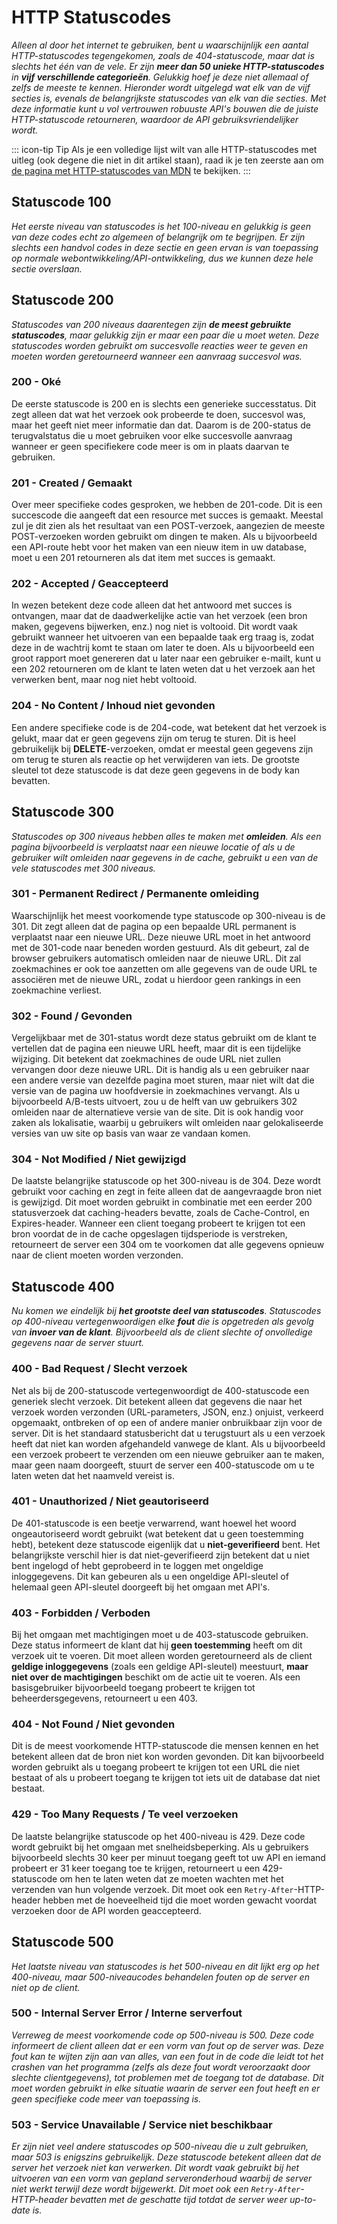 # HTTP Statuscodes

*Alleen al door het internet te gebruiken, bent u waarschijnlijk een aantal HTTP-statuscodes tegengekomen, zoals de 404-statuscode, maar dat is slechts het één van de vele. Er zijn **meer dan 50 unieke HTTP-statuscodes** in **vijf verschillende categorieën**. Gelukkig hoef je deze niet allemaal of zelfs de meeste te kennen. Hieronder wordt uitgelegd wat elk van de vijf secties is, evenals de belangrijkste statuscodes van elk van die secties. Met deze informatie kunt u vol vertrouwen robuuste API's bouwen die de juiste HTTP-statuscode retourneren, waardoor de API gebruiksvriendelijker wordt.*

::: icon-tip Tip
Als je een volledige lijst wilt van alle HTTP-statuscodes met uitleg (ook degene die niet in dit artikel staan), raad ik je ten zeerste aan om [de pagina met HTTP-statuscodes van MDN](https://developer.mozilla.org/en-US/docs/Web/HTTP/Status) te bekijken.
::: 

## Statuscode 100
*Het eerste niveau van statuscodes is het 100-niveau en gelukkig is geen van deze codes echt zo algemeen of belangrijk om te begrijpen. Er zijn slechts een handvol codes in deze sectie en geen ervan is van toepassing op normale webontwikkeling/API-ontwikkeling, dus we kunnen deze hele sectie overslaan.*

## Statuscode 200
*Statuscodes van 200 niveaus daarentegen zijn **de meest gebruikte statuscodes**, maar gelukkig zijn er maar een paar die u moet weten. Deze statuscodes worden gebruikt om succesvolle reacties weer te geven en moeten worden geretourneerd wanneer een aanvraag succesvol was.*

### 200 - Oké
De eerste statuscode is 200 en is slechts een generieke successtatus. Dit zegt alleen dat wat het verzoek ook probeerde te doen, succesvol was, maar het geeft niet meer informatie dan dat. Daarom is de 200-status de terugvalstatus die u moet gebruiken voor elke succesvolle aanvraag wanneer er geen specifiekere code meer is om in plaats daarvan te gebruiken.

### 201 - Created / Gemaakt
Over meer specifieke codes gesproken, we hebben de 201-code. Dit is een succescode die aangeeft dat een resource met succes is gemaakt. Meestal zul je dit zien als het resultaat van een POST-verzoek, aangezien de meeste POST-verzoeken worden gebruikt om dingen te maken. Als u bijvoorbeeld een API-route hebt voor het maken van een nieuw item in uw database, moet u een 201 retourneren als dat item met succes is gemaakt.

### 202 - Accepted / Geaccepteerd
In wezen betekent deze code alleen dat het antwoord met succes is ontvangen, maar dat de daadwerkelijke actie van het verzoek (een bron maken, gegevens bijwerken, enz.) nog niet is voltooid. Dit wordt vaak gebruikt wanneer het uitvoeren van een bepaalde taak erg traag is, zodat deze in de wachtrij komt te staan ​​om later te doen. Als u bijvoorbeeld een groot rapport moet genereren dat u later naar een gebruiker e-mailt, kunt u een 202 retourneren om de klant te laten weten dat u het verzoek aan het verwerken bent, maar nog niet hebt voltooid.

### 204 - No Content / Inhoud niet gevonden
Een andere specifieke code is de 204-code, wat betekent dat het verzoek is gelukt, maar dat er geen gegevens zijn om terug te sturen. Dit is heel gebruikelijk bij **DELETE**-verzoeken, omdat er meestal geen gegevens zijn om terug te sturen als reactie op het verwijderen van iets. De grootste sleutel tot deze statuscode is dat deze geen gegevens in de body kan bevatten.

## Statuscode 300
*Statuscodes op 300 niveaus hebben alles te maken met **omleiden**. Als een pagina bijvoorbeeld is verplaatst naar een nieuwe locatie of als u de gebruiker wilt omleiden naar gegevens in de cache, gebruikt u een van de vele statuscodes met 300 niveaus.*

### 301 - Permanent Redirect / Permanente omleiding
Waarschijnlijk het meest voorkomende type statuscode op 300-niveau is de 301. Dit zegt alleen dat de pagina op een bepaalde URL permanent is verplaatst naar een nieuwe URL. Deze nieuwe URL moet in het antwoord met de 301-code naar beneden worden gestuurd. Als dit gebeurt, zal de browser gebruikers automatisch omleiden naar de nieuwe URL. Dit zal zoekmachines er ook toe aanzetten om alle gegevens van de oude URL te associëren met de nieuwe URL, zodat u hierdoor geen rankings in een zoekmachine verliest.

### 302 - Found / Gevonden
Vergelijkbaar met de 301-status wordt deze status gebruikt om de klant te vertellen dat de pagina een nieuwe URL heeft, maar dit is een tijdelijke wijziging. Dit betekent dat zoekmachines de oude URL niet zullen vervangen door deze nieuwe URL. Dit is handig als u een gebruiker naar een andere versie van dezelfde pagina moet sturen, maar niet wilt dat die versie van de pagina uw hoofdversie in zoekmachines vervangt. Als u bijvoorbeeld A/B-tests uitvoert, zou u de helft van uw gebruikers 302 omleiden naar de alternatieve versie van de site. Dit is ook handig voor zaken als lokalisatie, waarbij u gebruikers wilt omleiden naar gelokaliseerde versies van uw site op basis van waar ze vandaan komen.

### 304 - Not Modified / Niet gewijzigd
De laatste belangrijke statuscode op het 300-niveau is de 304. Deze wordt gebruikt voor caching en zegt in feite alleen dat de aangevraagde bron niet is gewijzigd. Dit moet worden gebruikt in combinatie met een eerder 200 statusverzoek dat caching-headers bevatte, zoals de Cache-Control, en Expires-header. Wanneer een client toegang probeert te krijgen tot een bron voordat de in de cache opgeslagen tijdsperiode is verstreken, retourneert de server een 304 om te voorkomen dat alle gegevens opnieuw naar de client moeten worden verzonden.

## Statuscode 400 
*Nu komen we eindelijk bij **het grootste deel van statuscodes**. Statuscodes op 400-niveau vertegenwoordigen elke **fout** die is opgetreden als gevolg van **invoer van de klant**. Bijvoorbeeld als de client slechte of onvolledige gegevens naar de server stuurt.*

### 400 - Bad Request / Slecht verzoek
Net als bij de 200-statuscode vertegenwoordigt de 400-statuscode een generiek slecht verzoek. Dit betekent alleen dat gegevens die naar het verzoek worden verzonden (URL-parameters, JSON, enz.) onjuist, verkeerd opgemaakt, ontbreken of op een of andere manier onbruikbaar zijn voor de server. Dit is het standaard statusbericht dat u terugstuurt als u een verzoek heeft dat niet kan worden afgehandeld vanwege de klant. Als u bijvoorbeeld een verzoek probeert te verzenden om een ​​nieuwe gebruiker aan te maken, maar geen naam doorgeeft, stuurt de server een 400-statuscode om u te laten weten dat het naamveld vereist is.

### 401 - Unauthorized / Niet geautoriseerd
De 401-statuscode is een beetje verwarrend, want hoewel het woord ongeautoriseerd wordt gebruikt (wat betekent dat u geen toestemming hebt), betekent deze statuscode eigenlijk dat u **niet-geverifieerd** bent. Het belangrijkste verschil hier is dat niet-geverifieerd zijn betekent dat u niet bent ingelogd of hebt geprobeerd in te loggen met ongeldige inloggegevens. Dit kan gebeuren als u een ongeldige API-sleutel of helemaal geen API-sleutel doorgeeft bij het omgaan met API's.

### 403 - Forbidden / Verboden
Bij het omgaan met machtigingen moet u de 403-statuscode gebruiken. Deze status informeert de klant dat hij **geen toestemming** heeft om dit verzoek uit te voeren. Dit moet alleen worden geretourneerd als de client **geldige inloggegevens** (zoals een geldige API-sleutel) meestuurt, **maar niet over de machtigingen** beschikt om de actie uit te voeren. Als een basisgebruiker bijvoorbeeld toegang probeert te krijgen tot beheerdersgegevens, retourneert u een 403.

### 404 - Not Found / Niet gevonden
Dit is de meest voorkomende HTTP-statuscode die mensen kennen en het betekent alleen dat de bron niet kon worden gevonden. Dit kan bijvoorbeeld worden gebruikt als u toegang probeert te krijgen tot een URL die niet bestaat of als u probeert toegang te krijgen tot iets uit de database dat niet bestaat.

### 429 - Too Many Requests / Te veel verzoeken
De laatste belangrijke statuscode op het 400-niveau is 429. Deze code wordt gebruikt bij het omgaan met snelheidsbeperking. Als u gebruikers bijvoorbeeld slechts 30 keer per minuut toegang geeft tot uw API en iemand probeert er 31 keer toegang toe te krijgen, retourneert u een 429-statuscode om hen te laten weten dat ze moeten wachten met het verzenden van hun volgende verzoek. Dit moet ook een `Retry-After`-HTTP-header hebben met de hoeveelheid tijd die moet worden gewacht voordat verzoeken door de API worden geaccepteerd.

## Statuscode 500 
*Het laatste niveau van statuscodes is het 500-niveau en dit lijkt erg op het 400-niveau, maar 500-niveaucodes behandelen fouten op de server en niet op de client.*

### 500 - Internal Server Error / Interne serverfout
*Verreweg de meest voorkomende code op 500-niveau is 500. Deze code informeert de client alleen dat er een vorm van fout op de server was. Deze fout kan te wijten zijn aan van alles, van een fout in de code die leidt tot het crashen van het programma (zelfs als deze fout wordt veroorzaakt door slechte clientgegevens), tot problemen met de toegang tot de database. Dit moet worden gebruikt in elke situatie waarin de server een fout heeft en er geen specifieke code meer van toepassing is.*

### 503 - Service Unavailable / Service niet beschikbaar
*Er zijn niet veel andere statuscodes op 500-niveau die u zult gebruiken, maar 503 is enigszins gebruikelijk. Deze statuscode betekent alleen dat de server het verzoek niet kan verwerken. Dit wordt vaak gebruikt bij het uitvoeren van een vorm van gepland serveronderhoud waarbij de server niet werkt terwijl deze wordt bijgewerkt. Dit moet ook een `Retry-After`-HTTP-header bevatten met de geschatte tijd totdat de server weer up-to-date is.*